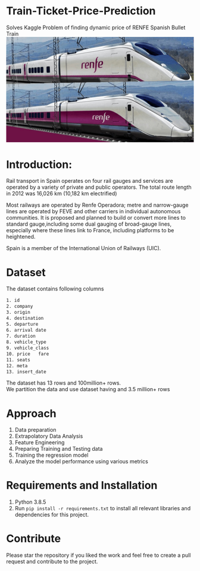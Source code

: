 # Train-Ticket-Price-Prediction
Solves Kaggle Problem of finding dynamic price of RENFE Spanish Bullet Train
![](./images/renfe_image1.jpg)

# Introduction:

Rail transport in Spain operates on four rail gauges and services are operated by a variety of private and public operators. The total route length in 2012 was 16,026 km (10,182 km electrified)

Most railways are operated by Renfe Operadora; metre and narrow-gauge lines are operated by FEVE and other carriers in individual autonomous communities. It is proposed and planned to build or convert more lines to standard gauge,including some dual gauging of broad-gauge lines, especially where these lines link to France, including platforms to be heightened.

Spain is a member of the International Union of Railways (UIC).

# Dataset

The dataset contains following columns

```
1. id
2. company
3. origin
4. destination
5. departure
6. arrival date
7. duration
8. vehicle_type
9. vehicle_class
10. price	fare
11. seats
12. meta
13. insert_date
```
The dataset has 13 rows and 100million+ rows.   
We partition the data and use dataset having and 3.5 million+ rows 


# Approach 
1. Data preparation
2. Extrapolatory Data Analysis
3. Feature Engineering
4. Preparing Training and Testing data
5. Training the regression model
6. Analyze the model performance using various metrics

# Requirements and Installation

1. Python 3.8.5
2. Run ```pip install -r requirements.txt``` to install all relevant libraries and dependencies for this project. 

# Contribute
Please star the repository if you liked the work and feel free to create a pull request and contribute to the project.
